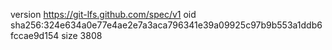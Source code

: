 version https://git-lfs.github.com/spec/v1
oid sha256:324e634a0e77e4ae2e7a3aca796341e39a09925c97b9b553a1ddb6fccae9d154
size 3808
